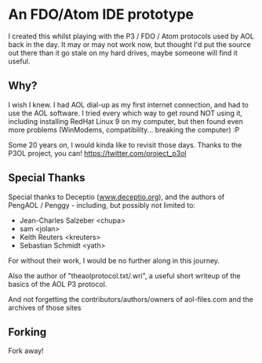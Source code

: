 # An FDO/Atom IDE prototype

I created this whilst playing with the P3 / FDO / Atom protocols used by AOL back in the day. It may or may not work now, but thought I'd put the source out there than it go stale on my hard drives, maybe someone will find it useful.

## Why?

I wish I knew. I had AOL dial-up as my first internet connection, and had to use the AOL software. I tried every which way to get round NOT using it, including installing RedHat Linux 9 on my computer, but then found even more problems (WinModems, compatibility... breaking the computer) :P

Some 20 years on, I would kinda like to revisit those days. Thanks to the P3OL project, you can! https://twitter.com/project_p3ol

## Special Thanks

Special thanks to Deceptio (www.deceptio.org), and the authors of PengAOL / Penggy - including, but possibly not limited to:

- Jean-Charles Salzeber \<chupa\>
- sam \<jolan\>
- Keith Reuters \<kreuters\>
- Sebastian Schmidt \<yath\>

For without their work, I would be no further along in this journey.

Also the author of "theaolprotocol.txt/.wri", a useful short writeup of the basics of the AOL P3 protocol.

And not forgetting the contributors/authors/owners of aol-files.com and the archives of those sites

## Forking

Fork away!

